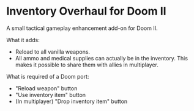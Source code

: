 # Inventory Overhaul for Doom II
A small tactical gameplay enhancement add-on for Doom II.

What it adds:
  * Reload to all vanilla weapons.
  * All ammo and medical supplies can actually be in the inventory. This makes it possible to share them with allies in multiplayer.

What is required of a Doom port:
  * "Reload weapon" button
  * "Use inventory item" button
  * (In multiplayer) "Drop inventory item" button
